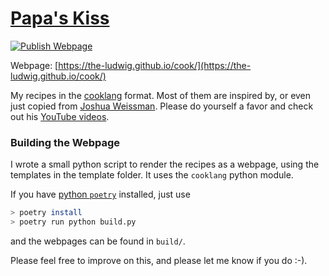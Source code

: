 # [Papa's Kiss](https://the-ludwig.github.io/cook/)
[![Publish Webpage](https://github.com/The-Ludwig/cook/actions/workflows/publish.yml/badge.svg)](https://github.com/The-Ludwig/cook/actions/workflows/publish.yml)

Webpage: [https://the-ludwig.github.io/cook/](https://the-ludwig.github.io/cook/)


My recipes in the [cooklang](https://cooklang.org/) format.
Most of them are inspired by, or even just copied from [Joshua Weissman](https://joshuaweissman.com).
Please do yourself a favor and check out his [YouTube videos](https://www.youtube.com/c/JoshuaWeissman).

### Building the Webpage

I wrote a small python script to render the recipes as a webpage, using the templates in the template folder.
It uses the `cooklang` python module. 

If you have [python `poetry`](https://python-poetry.org/) installed, just use
```sh
> poetry install
> poetry run python build.py
```
and the webpages can be found in `build/`. 

Please feel free to improve on this, and please let me know if you do :-).